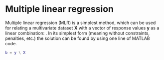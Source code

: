 # Multiple linear regression

Multiple linear regression (MLR) is a simplest method, which can be used for relating a multivariate dataset **X** with a vector of response values **y** as a linear combination: . In its simplest form (meaning without constraints, penalties, etc.) the solution can be found by using one line of MATLAB code.

```matlab
b = y \ X
```

